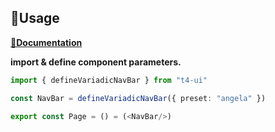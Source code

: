 <h2>🌟Usage</h2>

[**📖Documentation**](https://www.desirable.solutions/data/Projects/Tesseract/Tesseract)


**import & define component parameters.**

```ts
import { defineVariadicNavBar } from "t4-ui"

const NavBar = defineVariadicNavBar({ preset: "angela" })

export const Page = () = (<NavBar/>)
```